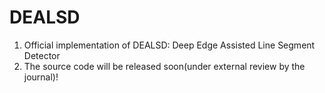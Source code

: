 # DEALSD
1. Official implementation of DEALSD: Deep Edge Assisted Line Segment Detector  
2. The source code will be released soon(under external review by the journal)!
